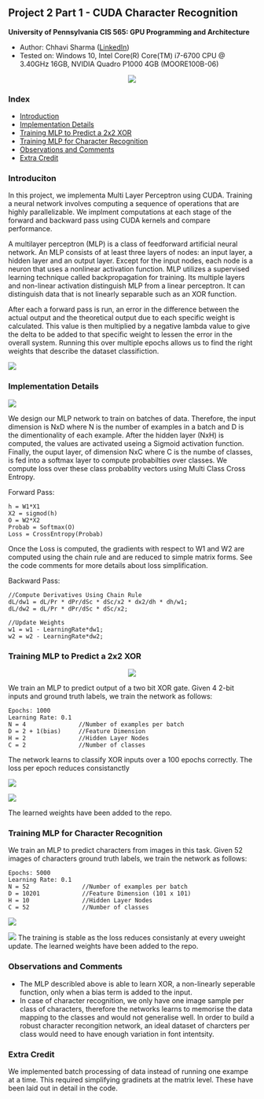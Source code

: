 ## Project 2 Part 1 - CUDA Character Recognition
**University of Pennsylvania
CIS 565: GPU Programming and Architecture**

* Author: Chhavi Sharma ([LinkedIn](https://www.linkedin.com/in/chhavi275/))
* Tested on: Windows 10, Intel Core(R) Core(TM) i7-6700 CPU @ 3.40GHz 16GB, 
             NVIDIA Quadro P1000 4GB (MOORE100B-06)

 <p align="center">
  <img src="img/title.png">
</p>


### Index

- [Introduction](https://github.com/chhavisharma/Project2-Number-Algorithms/blob/master/Project2-Character-Recognition/README.md#introduciton )
- [Implementation Details](https://github.com/chhavisharma/Project2-Number-Algorithms/blob/master/Project2-Character-Recognition/README.md#implementation-details)
- [Training MLP to Predict a 2x2 XOR](https://github.com/chhavisharma/Project2-Number-Algorithms/blob/master/Project2-Character-Recognition/README.md#training-mlp-to-predict-a-2x2-xor)
- [Training MLP for Character Recognition](https://github.com/chhavisharma/Project2-Number-Algorithms/blob/master/Project2-Character-Recognition/README.md#2-training-mlp-for-character-recognition)
- [Observations and Comments](https://github.com/chhavisharma/Project2-Number-Algorithms/blob/master/Project2-Character-Recognition/README.md#observations-and-comments)
- [Extra Credit](https://github.com/chhavisharma/Project2-Number-Algorithms/blob/master/Project2-Character-Recognition/README.md#extra-credit)


### Introduciton

In this project, we implementa Multi Layer Perceptron using CUDA. 
Training a neural network involves computing a sequence of operations that are highly parallelizable. 
We implment computations at each stage of the forward and backward pass using CUDA kernels and compare performance. 

A multilayer perceptron (MLP) is a class of feedforward artificial neural network. An MLP consists of at least three layers of nodes: an input layer, a hidden layer and an output layer. Except for the input nodes, each node is a neuron that uses a nonlinear activation function. MLP utilizes a supervised learning technique called backpropagation for training. Its multiple layers and non-linear activation distinguish MLP from a linear perceptron. It can distinguish data that is not linearly separable such as an XOR function.

After each a forward pass is run, an error in the difference between the actual output and the theoretical output due to each specific weight is calculated. This value is then multiplied by a negative lambda value to give the delta to be added to that specific weight to lessen the error in the overall system. Running this over multiple epochs allows us to find the right weights that describe the dataset classifiction.

 ![](./img/MLP.png)

### Implementation Details

  ![](img/MLPmine.PNG)
 
 We design our MLP network to train on batches of data. Therefore, the input dimension is NxD where N is the number of examples in a batch and D is the dimentionality of each example. After the hidden layer (NxH) is computed, the values are activated useing a Sigmoid activation function. Finally, the ouput layer, of dimension NxC where C is the numbe of classes, is fed into a softmax layer to compute probabilties over classes. We compute loss over these class probablity vectors using Multi Class Cross Entropy. 

Forward Pass:
```
h = W1*X1
X2 = sigmod(h)
O = W2*X2
Probab = Softmax(O)
Loss = CrossEntropy(Probab)

```
Once the Loss is computed, the gradients with respect to W1 and W2 are computed using the chain rule and are reduced to simple matrix forms. See the code comments for more details about loss simplification.

Backward Pass:
```
//Compute Derivatives Using Chain Rule
dL/dw1 = dL/Pr * dPr/dSc * dSc/x2 * dx2/dh * dh/w1;
dL/dw2 = dL/Pr * dPr/dSc * dSc/x2;

//Update Weights 
w1 = w1 - LearningRate*dw1;
w2 = w2 - LearningRate*dw2;
```

### Training MLP to Predict a 2x2 XOR
 
 <p align="center">
  <img src="img/xor-table.png">
</p>
 
We train an MLP to predict output of a two bit XOR gate. Given 4 2-bit inputs and ground truth labels, we train the network as follows:
 ```
 Epochs: 1000
 Learning Rate: 0.1
 N = 4               //Number of examples per batch
 D = 2 + 1(bias)     //Feature Dimension
 H = 2               //Hidden Layer Nodes
 C = 2               //Number of classes
 ```
 
 The network learns to classify XOR inputs over a 100 epochs correctly.
 The loss per epoch reduces consistanctly
 
 ![](img/XorStats.PNG)
 
 ![](img/XorLoss.PNG)
 
 The learned weights have been added to the repo.
 
### Training MLP for Character Recognition
 
We train an MLP to predict characters from images in this task. Given 52 images of characters ground truth labels, we train the network as follows:
   ```
   Epochs: 5000
   Learning Rate: 0.1
   N = 52               //Number of examples per batch
   D = 10201            //Feature Dimension (101 x 101)
   H = 10               //Hidden Layer Nodes
   C = 52               //Number of classes
  ```
 
 ![](img/CharRecStats.PNG)
 
 ![](img/CharRecLoss.PNG)
  The training is stable as the loss reduces consistanly at every uweight update.
  The learned weights have been added to the repo.

### Observations and Comments
- The MLP describled above is able to learn XOR, a non-linearly seperable function, only when a bias term is added to the input.
- In case of character recognition, we only have one image sample per class of characters, therefore the networks learns to memorise the data mapping to the classes and would not generalise well. In order to build a robust character recongition network, an ideal dataset of charcters per class would need to have enough variation in font intentsity. 

### Extra Credit
We implemented batch processing of data instead of running one exampe at a time. This required simplifying gradinets at the matrix level. These have been laid out in detail in the code. 
